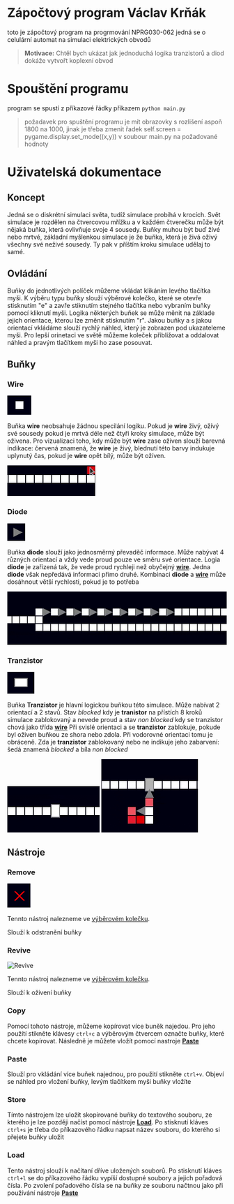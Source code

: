 # Zápočtový program Václav Krňák
toto je zápočtový program na progrmování NPRG030-062
jedná se o celulární automat na simulaci elektrických obvodů 
> **Motivace:** Chtěl bych ukázat jak jednoduchá logika tranzistorů a diod dokáže vytvořt koplexní obvod

# Spouštění programu
program se spustí z příkazové řádky příkazem `python main.py` 

> požadavek pro spuštění programu je mít obrazovky s rozlišení aspoň 1800 na 1000, jinak je třeba zmenit řadek self.screen = pygame.display.set_mode((x,y)) v soubour main.py na požadované hodnoty

# Uživatelská dokumentace
## Koncept
Jedná se o diskrétní simulaci světa, tudíž simulace probíhá v krocích.
Svět simulace je rozdělen na čtvercovou mřížku a v každém čtverečku může být nějaká buňka, která ovlivňuje svoje 4 sousedy.
Buňky muhou být buď žívé nebo mrtvé, základní myšlenkou simulace je že buňka, která je živá oživý všechny své neživé sousedy. Ty pak v příštím kroku simulace udělaj to samé.


## Ovládání
Buňky do jednotlivých políček můžeme vkládat klikáním levého tlačítka myši.
K výběru typu buňky slouží výběrové kolečko, které se otevře stisknutím "e" a zavře stiknutím stejného tlačítka nebo vybraním buňky pomocí kliknutí myši.
Logika některých buňek se může měnit na základe jejich orientace, kterou lze změnít stisknutím "r".
Jakou buňky a s jakou orientací vkládáme slouží rychlý náhled, který je zobrazen pod ukazateleme myši.
Pro lepší orinetaci ve světě můžeme koleček přibližovat a oddalovat náhled a pravým tlačítkem myši ho zase posouvat.

## Buňky 
### Wire
![wire](/docs/pics/wire.png)

Buňka **wire** neobsahuje žádnou specilání logiku. Pokud je **wire** živý, ožívý své sousedy pokud je mrtvá déle než čtyři kroky simulace, může být oživena.
Pro vizualizaci toho, kdy může být **wire** zase oživen slouží barevná indikace: červená znamená, že **wire** je živý, blednutí této barvy indukuje uplynutý čas, pokud je **wire** opět bílý, může být ožíven.

![wire_interaction](/docs/pics/wire.gif)
### Diode
![diode](/docs/pics/diode.png)

Buňka **diode** slouží jako jednosměrný převaděč informace. Může nabývat 4 různých orientací a vždy vede proud pouze ve směru své orientace.
Logia **diode** je zařízená tak, že vede proud rychleji než obyčejný [**wire**](https://github.com/NejsemTonda/Logic-Board/new/main?readme=1#wire).
Jedna **diode** však nepředává informaci přimo druhé. Kombinaci **diode** a [**wire**](https://github.com/NejsemTonda/Logic-Board/new/main?readme=1#wire) může dosáhnout větší rychlosti, pokud je to potřeba

![diode_fast](/docs/pics/diodespeed.gif)

### Tranzistor
![tranzistor](/docs/pics/tranzistor.png)

Buňka **Tranzistor** je hlavní logickou buňkou této simulace. Může nabívat 2 orientací a 2 stavů. 
Stav *blocked* kdy je **tranistor** na přístích 8 kroků simulace zablokovaný a nevede proud a stav *non blocked* kdy se tranzistor chová jako třída [**wire**](https://github.com/NejsemTonda/Logic-Board/new/main?readme=1#wire)
Při svislé orientaci a se **tranzistor** zablokuje, pokude byl oživen buňkou ze shora nebo zdola.
Při vodorovné orientaci tomu je obráceně.
Zda je **tranzistor** zablokovaný nebo ne indikuje jeho zabarvení: šedá znamená *blocked* a bíla *non blocked*

![tranzistor_not_blocked](/docs/pics/tranzistor.gif)
![trazistor_blocked](docs/pics/tranzistorblocked.gif)

## Nástroje
### Remove
![Remove](/docs/pics/remove.png)

Tennto nástroj nalezneme ve [výběrovém kolečku](https://github.com/NejsemTonda/Logic-Board/new/main?readme=1#ovl%C3%A1d%C3%A1n%C3%AD).

Slouží k odstranění buňky 

### Revive
![Revive](/docs/pics/alive)

Tennto nástroj nalezneme ve [výběrovém kolečku](https://github.com/NejsemTonda/Logic-Board/new/main?readme=1#ovl%C3%A1d%C3%A1n%C3%AD).

Slouží k oživení buňky 

### Copy
Pomocí tohoto nástroje, můžeme kopírovat více buněk najedou. Pro jeho použítí stikněte klávesy `ctrl+c` a výběrovým čtvercem označte buňky, které chcete kopírovat.
Následně je můžete vložít pomocí nastroje [**Paste**](https://github.com/NejsemTonda/Logic-Board/new/main?readme=1#paste)

### Paste
Slouží pro vkládání více buňek najednou, pro použití stikněte `ctrl+v`. Objeví se náhled pro vložení buňky, levým tlačítkem myši buňky vložíte

### Store
Tímto nástrojem lze uložit skopírované buňky do textového souboru, ze kterého je lze později načíst pomocí nástroje [**Load**](https://github.com/NejsemTonda/Logic-Board/new/main?readme=1#load).
Po stisknutí kláves `ctrl+s` je třeba do příkazového řádku napsat název souboru, do kterého si přejete buňky uložit

### Load 
Tento nástroj slouží k načítaní dříve uložených souborů. Po stisknutí kláves `ctrl+l` se do příkazového řádku vypíší dostupné soubory a jejich pořadová čísla. 
Po zvolení pořadového čísla se na buňky ze souboru načtnou jako při používání nástroje [**Paste**](https://github.com/NejsemTonda/Logic-Board/new/main?readme=1#paste)
